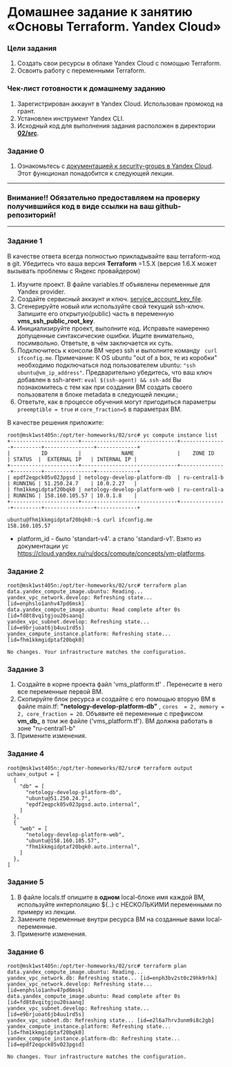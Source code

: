 # Домашнее задание к занятию «Основы Terraform. Yandex Cloud»

### Цели задания

1. Создать свои ресурсы в облаке Yandex Cloud с помощью Terraform.
2. Освоить работу с переменными Terraform.


### Чек-лист готовности к домашнему заданию

1. Зарегистрирован аккаунт в Yandex Cloud. Использован промокод на грант.
2. Установлен инструмент Yandex CLI.
3. Исходный код для выполнения задания расположен в директории [**02/src**](https://github.com/netology-code/ter-homeworks/tree/main/02/src).


### Задание 0

1. Ознакомьтесь с [документацией к security-groups в Yandex Cloud](https://cloud.yandex.ru/docs/vpc/concepts/security-groups?from=int-console-help-center-or-nav). 
Этот функционал понадобится к следующей лекции.

------
### Внимание!! Обязательно предоставляем на проверку получившийся код в виде ссылки на ваш github-репозиторий!
------

### Задание 1
В качестве ответа всегда полностью прикладывайте ваш terraform-код в git.  Убедитесь что ваша версия **Terraform** =1.5.Х (версия 1.6.Х может вызывать проблемы с Яндекс провайдером) 

1. Изучите проект. В файле variables.tf объявлены переменные для Yandex provider.
2. Создайте сервисный аккаунт и ключ. [service_account_key_file](https://terraform-provider.yandexcloud.net).
4. Сгенерируйте новый или используйте свой текущий ssh-ключ. Запишите его открытую(public) часть в переменную **vms_ssh_public_root_key**.
5. Инициализируйте проект, выполните код. Исправьте намеренно допущенные синтаксические ошибки. Ищите внимательно, посимвольно. Ответьте, в чём заключается их суть.
6. Подключитесь к консоли ВМ через ssh и выполните команду ``` curl ifconfig.me```.
Примечание: К OS ubuntu "out of a box, те из коробки" необходимо подключаться под пользователем ubuntu: ```"ssh ubuntu@vm_ip_address"```. Предварительно убедитесь, что ваш ключ добавлен в ssh-агент: ```eval $(ssh-agent) && ssh-add``` Вы познакомитесь с тем как при создании ВМ создать своего пользователя в блоке metadata в следующей лекции.;
8. Ответьте, как в процессе обучения могут пригодиться параметры ```preemptible = true``` и ```core_fraction=5``` в параметрах ВМ.

В качестве решения приложите:

```
root@msk1wst405n:/opt/ter-homeworks/02/src# yc compute instance list
+----------------------+-------------------------------+---------------+---------+----------------+-------------+
|          ID          |             NAME              |    ZONE ID    | STATUS  |  EXTERNAL IP   | INTERNAL IP |
+----------------------+-------------------------------+---------------+---------+----------------+-------------+
| epdf2eqpck05v023pgsd | netology-develop-platform-db  | ru-central1-b | RUNNING | 51.250.24.7    | 10.0.2.27   |
| fhm1kkmgidptaf20bqk0 | netology-develop-platform-web | ru-central1-a | RUNNING | 158.160.105.57 | 10.0.1.8    |
+----------------------+-------------------------------+---------------+---------+----------------+-------------+
```

```
ubuntu@fhm1kkmgidptaf20bqk0:~$ curl ifconfig.me
158.160.105.57
```

- platform_id - было 'standart-v4'. а стало 'standard-v1'. Взято из документации yc https://cloud.yandex.ru/ru/docs/compute/concepts/vm-platforms.


### Задание 2

```
root@msk1wst405n:/opt/ter-homeworks/02/src# terraform plan
data.yandex_compute_image.ubuntu: Reading...
yandex_vpc_network.develop: Refreshing state... [id=enphslo1anhv47pd6msk]
data.yandex_compute_image.ubuntu: Read complete after 0s [id=fd8t8vqitgjou20saanq]
yandex_vpc_subnet.develop: Refreshing state... [id=e9brjuoat6jb4uu1rd5s]
yandex_compute_instance.platform: Refreshing state... [id=fhm1kkmgidptaf20bqk0]

No changes. Your infrastructure matches the configuration.
```


### Задание 3

1. Создайте в корне проекта файл 'vms_platform.tf' . Перенесите в него все переменные первой ВМ.
2. Скопируйте блок ресурса и создайте с его помощью вторую ВМ в файле main.tf: **"netology-develop-platform-db"** ,  ```cores  = 2, memory = 2, core_fraction = 20```. Объявите её переменные с префиксом **vm_db_** в том же файле ('vms_platform.tf').  ВМ должна работать в зоне "ru-central1-b"
3. Примените изменения.


### Задание 4

```
root@msk1wst405n:/opt/ter-homeworks/02/src# terraform output
uchaev_output = [
  {
    "db" = [
      "netology-develop-platform-db",
      "ubuntu@51.250.24.7",
      "epdf2eqpck05v023pgsd.auto.internal",
    ]
  },
  {
    "web" = [
      "netology-develop-platform-web",
      "ubuntu@158.160.105.57",
      "fhm1kkmgidptaf20bqk0.auto.internal",
    ]
  },
]
```


### Задание 5

1. В файле locals.tf опишите в **одном** local-блоке имя каждой ВМ, используйте интерполяцию ${..} с НЕСКОЛЬКИМИ переменными по примеру из лекции.
2. Замените переменные внутри ресурса ВМ на созданные вами local-переменные.
3. Примените изменения.


### Задание 6



```
root@msk1wst405n:/opt/ter-homeworks/02/src# terraform plan
data.yandex_compute_image.ubuntu: Reading...
yandex_vpc_network.db: Refreshing state... [id=enph3bv2st0c29hk9rhk]
yandex_vpc_network.develop: Refreshing state... [id=enphslo1anhv47pd6msk]
data.yandex_compute_image.ubuntu: Read complete after 0s [id=fd8t8vqitgjou20saanq]
yandex_vpc_subnet.develop: Refreshing state... [id=e9brjuoat6jb4uu1rd5s]
yandex_vpc_subnet.db: Refreshing state... [id=e2l6a7hrv3unm9i8c2gb]
yandex_compute_instance.platform: Refreshing state... [id=fhm1kkmgidptaf20bqk0]
yandex_compute_instance.platform-db: Refreshing state... [id=epdf2eqpck05v023pgsd]

No changes. Your infrastructure matches the configuration.
```


